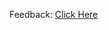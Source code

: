 Feedback: [Click Here](https://docs.google.com/forms/d/14t4xO-kMdhr1BpYvZUnCvO5WiPnq_PkuKgHliWhfQdw/prefill)

